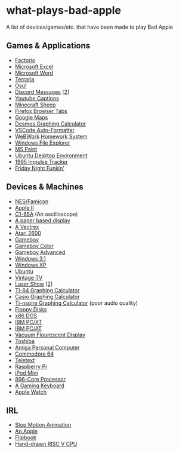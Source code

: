 # what-plays-bad-apple
A list of devices/games/etc. that have been made to play Bad Apple

## Games & Applications

- [Factorio](https://youtu.be/kgnMxRFO1iw)
- [Microsoft Excel](https://youtu.be/X7lUngqOn2w)
- [Microsoft Word](https://youtu.be/YuzLMpkLv08)
- [Terraria](https://youtu.be/NUh4tqlkyWI)
- [Osu!](https://youtu.be/1PRF5SvfPC8)
- [Discord Messages](https://youtu.be/PLP9c0Z4Q3Y) [[2]](https://youtu.be/TfS1GIr4kW4)
- [Youtube Captions](https://youtu.be/G8DjxY8FNKA)
- [Minecraft Sheep](https://youtu.be/tO6sfku_1b8)
- [Firefox Browser Tabs](https://youtu.be/JjTqE69ZkUs)
- [Google Maps](https://youtu.be/r-axdVfM0c0)
- [Desmos Graphing Calculator](https://youtu.be/siPzJD2tMDw)
- [VSCode Auto-Formatter](https://youtu.be/cmpg-qiPYa8)
- [WeBWork Homework System](https://youtu.be/pctF1w4utug)
- [Windows File Explorer](https://youtu.be/7WHA_Gi4nPA)
- [MS Paint](https://www.youtube.com/watch?v=itbBubDqm70)
- [Ubuntu Desktop Environment](https://youtu.be/zlLQg7p_BTs)
- [1995 Impulse Tracker](https://youtu.be/SDvk3aL78fI)
- [Friday Night Funkin'](https://youtu.be/0HD7B-Offyg)

## Devices & Machines

- [NES/Famicon](https://youtu.be/cuMkI6cDKMs)
- [Apple II](https://youtu.be/X8osEgYzPNo)
- [C1-65A](https://youtu.be/7pzvEouWino) (An oscilloscope)
- [A paper based display](https://youtu.be/ko0z3SfXpm8)
- [A Vectrex](https://youtu.be/_aFXvoTnsBU)
- [Atari 2600](https://youtu.be/Ko9ZA50X71s)
- [Gameboy](https://youtu.be/gy3NCr4rX-Y)
- [Gameboy Color](https://youtu.be/IPUmiZshQTw)
- [Gameboy Advanced](https://youtu.be/VJ4IPwLOutk)
- [Windows 3.1](https://youtu.be/uJp3ro4rSvM)
- [Windows XP](https://youtu.be/rcKXCyj-o1A)
- [Ubuntu](https://youtu.be/vSS0DKecwug)
- [Vintage TV](https://youtu.be/w71xvkRT4rs)
- [Laser Show](https://youtu.be/nKavqWoifWA) [[2]](https://youtu.be/UkJ_9bBn-Hc)
- [TI-84 Graphing Calculator](https://youtu.be/6pAeWf3NPNU)
- [Casio Graphing Calculator](https://youtu.be/3RFOd_rdbro)
- [Ti-nspire Graphing Calculator](https://youtu.be/9bTLDe74AZw) (poor audio quality)
- [Floppy Disks](https://youtu.be/hkZbAJHeu9w)
- [x86 DOS](https://youtu.be/OJTnhhk-vNU)
- [IBM PC/XT](https://youtu.be/OT2ufnGe9Cc)
- [IBM PC/AT](https://youtu.be/hc9RqxnvqVc)
- [Vacuum Flourescent Display](https://youtu.be/ks4P9Ufr7IU)
- [Toshiba](https://youtu.be/6vTPqO2sgrU)
- [Amiga Personal Computer](https://youtu.be/XsJnMWX1qa0)
- [Commodore 64](https://youtu.be/n8NQEd1azDs)
- [Teletext](https://youtu.be/22y_aiOx9CY)
- [Raspberry Pi](https://youtu.be/ZuBJVZWrRuk)
- [iPod Mini](https://youtu.be/kgnMxRFO1iw)
- [896-Core Processor](https://youtu.be/RY5_gutA_Vw)
- [A Gaming Keyboard](https://youtu.be/-tTC57U88Gw)
- [Apple Watch](https://youtu.be/EQdGplOzfJ0)

## IRL

- [Stop Motion Animation](https://youtu.be/240Vq6tIxio) 
- [An Apple](https://youtu.be/kSz00lTjeyU)
- [Flipbook](https://youtu.be/m84PTZB_qT0)
- [Hand-drawn RISC V CPU](https://youtu.be/1OfeswjPZuw)
